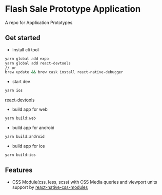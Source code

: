 # Flash Sale Prototype Application

A repo for Application Prototypes.

## Get started
- Install cli tool
```bash
yarn global add expo
yarn global add react-devtools
// or 
brew update && brew cask install react-native-debugger
```

- start dev
```bash
yarn ios
```
[react-devtools](https://www.npmjs.com/package/react-devtools)

- build app for web
```bash
yarn build:web
```

- build app for android
```bash
yarn build:android
```

- build app for ios
```bash
yarn build:ios
```


## Features

- CSS Module(css, less, scss) with CSS Media queries and viewport units support by [react-native-css-modules](https://github.com/kristerkari/react-native-css-modules)
